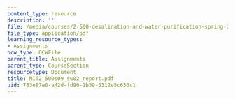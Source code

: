 ```yaml
---
content_type: resource
description: ''
file: /media/courses/2-500-desalination-and-water-purification-spring-2009/783e87e0a42dfd901b595312e5c650c1_MIT2_500s09_sw02_report.pdf
file_type: application/pdf
learning_resource_types:
- Assignments
ocw_type: OCWFile
parent_title: Assignments
parent_type: CourseSection
resourcetype: Document
title: MIT2_500s09_sw02_report.pdf
uid: 783e87e0-a42d-fd90-1b59-5312e5c650c1
---
```

